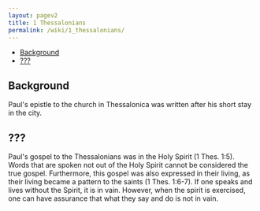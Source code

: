 ```yaml
---
layout: pagev2
title: 1 Thessalonians
permalink: /wiki/1_thessalonians/
---
```

- [Background](#background)
- [???](#)

## Background

Paul's epistle to the church in Thessalonica was written after his short stay in the city.

## ???

Paul's gospel to the Thessalonians was in the Holy Spirit (1 Thes. 1:5). Words that are spoken not out of the Holy Spirit cannot be considered the true gospel. Furthermore, this gospel was also expressed in their living, as their living became a pattern to the saints (1 Thes. 1:6-7). If one speaks and lives without the Spirit, it is in vain. However, when the spirit is exercised, one can have assurance that what they say and do is not in vain.
